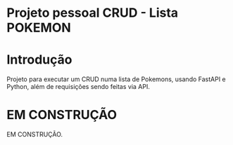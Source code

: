 # Projeto pessoal CRUD - Lista POKEMON

# Introdução
Projeto para executar um CRUD numa lista de Pokemons, usando FastAPI e Python, além de requisições sendo feitas via API.

# EM CONSTRUÇÃO

EM CONSTRUÇÃO.